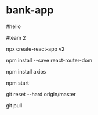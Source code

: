 # bank-app
#hello

#team 2

npx create-react-app v2

npm install --save react-router-dom

npm install axios

npm start

git reset --hard origin/master

git pull
